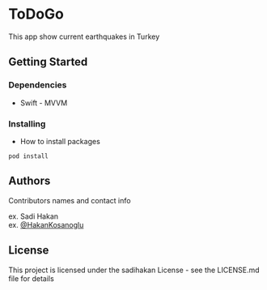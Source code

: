 # ToDoGo

This app show current earthquakes in Turkey

## Getting Started

### Dependencies

* Swift - MVVM 

### Installing

* How to install packages

```
pod install
```

## Authors

Contributors names and contact info

ex. Sadi Hakan  
ex. [@HakanKosanoglu](http://hakankosanoglu.com)


## License

This project is licensed under the sadihakan License - see the LICENSE.md file for details
